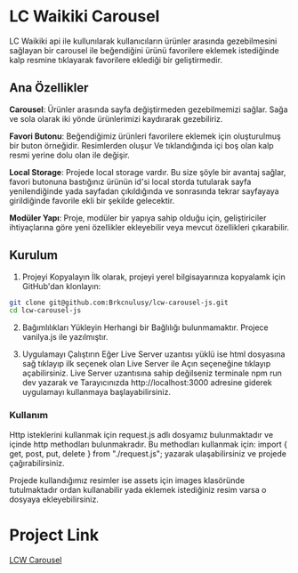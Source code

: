 # LC Waikiki Carousel

LC Waikiki api ile kullunılarak kullanıcıların ürünler arasında gezebilmesini sağlayan bir carousel ile beğendiğini ürünü favorilere eklemek istediğinde kalp resmine tıklayarak favorilere eklediği bir geliştirmedir.

## Ana Özellikler

**Carousel**: Ürünler arasında sayfa değiştirmeden gezebilmemizi sağlar. Sağa ve sola olarak iki yönde ürünlerimizi kaydırarak gezebiliriz.

**Favori Butonu**: Beğendiğimiz ürünleri favorilere eklemek için oluşturulmuş bir buton örneğidir. Resimlerden oluşur Ve tıklandığında içi boş olan kalp resmi yerine dolu olan ile değişir.

**Local Storage**: Projede local storage vardır. Bu size şöyle bir avantaj sağlar, favori butonuna bastığınız ürünün id'si local storda tutularak sayfa yenilendiğinde yada sayfadan çıkıldığında ve sonrasında tekrar sayfayaya girildiğinde favorile ekli bir şekilde gelecektir.

**Modüler Yapı**: Proje, modüler bir yapıya sahip olduğu için, geliştiriciler ihtiyaçlarına göre yeni özellikler ekleyebilir veya mevcut özellikleri çıkarabilir.


## Kurulum

1. Projeyi Kopyalayın
İlk olarak, projeyi yerel bilgisayarınıza kopyalamk için GitHub'dan klonlayın:
```bash
git clone git@github.com:Brkcnulusy/lcw-carousel-js.git
cd lcw-carousel-js
```
2. Bağımlılıkları Yükleyin
Herhangi bir Bağlılığı bulunmamaktır. Projece vanilya.js ile yazılmıştır.

3. Uygulamayı Çalıştırın
Eğer Live Server uzantısı yüklü ise html dosyasına sağ tıklayıp ilk seçenek olan Live Server ile Açın seçeneğine tıklayıp açabilirsiniz.
Live Server uzantısına sahip değilseniz terminale npm run dev yazarak ve Tarayıcınızda http://localhost:3000 adresine giderek uygulamayı kullanmaya başlayabilirsiniz.

### Kullanım
Http isteklerini kullanmak için request.js adlı dosyamız bulunmaktadır ve içinde http methodları bulunmakradır. Bu methodları kullanmak için:
import { get, post, put, delete } from "./request.js"; yazarak ulaşabilirsiniz ve projede çağırabilirsiniz.

Projede kullandığımız resimler ise assets için images klasöründe tutulmaktadır ordan kullanabilir yada eklemek istediğiniz resim varsa o dosyaya ekleyebilirsiniz.


# Project Link
[LCW Carousel](https://lcw-carousel-6n60a5ebg-burak-can-s-projects.vercel.app/)